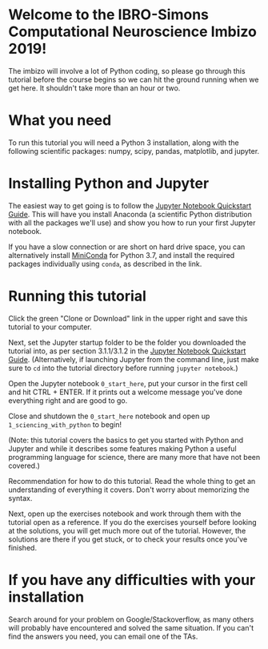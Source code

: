 # Welcome to the IBRO-Simons Computational Neuroscience Imbizo 2019!

The imbizo will involve a lot of Python coding, so please go through this tutorial before the course begins so we can hit the ground running when we get here. It shouldn't take more than an hour or two.


# What you need

To run this tutorial you will need a Python 3 installation, along with the following scientific packages: numpy, scipy, pandas, matplotlib, and jupyter.


# Installing Python and Jupyter

The easiest way to get going is to follow the [Jupyter Notebook Quickstart Guide](https://jupyter-notebook-beginner-guide.readthedocs.io/en/latest/index.html). This will have you install Anaconda (a scientific Python distribution with all the packages we'll use) and show you how to run your first Jupyter notebook.

If you have a slow connection or are short on hard drive space, you can alternatively install [MiniConda](https://conda.io/miniconda.html) for Python 3.7, and install the required packages individually using `conda`, as described in the link.


# Running this tutorial

Click the green "Clone or Download" link in the upper right and save this tutorial to your computer. 

Next, set the Jupyter startup folder to be the folder you downloaded the tutorial into, as per section 3.1.1/3.1.2 in the [Jupyter Notebook Quickstart Guide](https://jupyter-notebook-beginner-guide.readthedocs.io/en/latest/index.html). (Alternatively, if launching Jupyter from the command line, just make sure to `cd` into the tutorial directory before running `jupyter notebook`.)

Open the Jupyter notebook `0_start_here`, put your cursor in the first cell and hit CTRL + ENTER. If it prints out a welcome message you've done everything right and are good to go.

Close and shutdown the `0_start_here` notebook and open up `1_sciencing_with_python` to begin!

(Note: this tutorial covers the basics to get you started with Python and Jupyter and while it describes some features making Python a useful programming language for science, there are many more that have not been covered.)

Recommendation for how to do this tutorial. Read the whole thing to get an understanding of everything it covers. Don't worry about memorizing the syntax.

Next, open up the exercises notebook and work through them with the tutorial open as a reference. If you do the exercises yourself before looking at the solutions, you will get much more out of the tutorial. However, the solutions are there if you get stuck, or to check your results once you've finished.


# If you have any difficulties with your installation

Search around for your problem on Google/Stackoverflow, as many others will probably have encountered and solved the same situation. If you can't find the answers you need, you can email one of the TAs.
